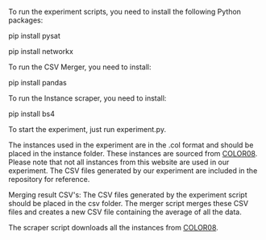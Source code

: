 To run the experiment scripts, you need to install the following Python packages:

pip install pysat

pip install networkx

To run the CSV Merger, you need to install:

pip install pandas

To run the Instance scraper, you need to install:

pip install bs4


To start the experiment, just run experiment.py.

The instances used in the experiment are in the .col format and should be placed in the instance folder. 
These instances are sourced from [COLOR08](https://mat.tepper.cmu.edu/COLOR08/).
Please note that not all instances from this website are used in our experiment.
The CSV files generated by our experiment are included in the repository for reference.

Merging result CSV's:
The CSV files generated by the experiment script should be placed in the csv folder. 
The merger script merges these CSV files and creates a new CSV file containing the average of all the data.

The scraper script downloads all the instances from [COLOR08](https://mat.tepper.cmu.edu/COLOR08/).

